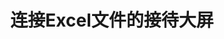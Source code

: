 ---
layout: article
title: 连接Excel文件的接待大屏
description: 
  - 模板为另一个用于接待处或大厅的欢迎看板，其中的预约信息通过Excel文件管理。
lang: cn
weight: 290
isDraft: true
ref: Reception-Screen-Excel
category:
  - Administration
  - Reception
  - Misc
image: Reception-Screen-Excel_CN.png
image_thumbnail: Reception-Screen-Excel_CN_thumbnail.png
download: Reception-Screen-Excel_CN.pbmx
overview_description:
overview_benefits:
overview_data_sources:
---